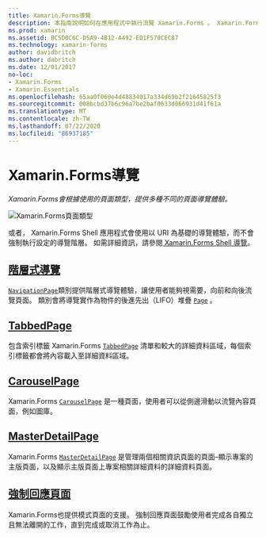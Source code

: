 ```yaml
---
title: Xamarin.Forms導覽
description: 本指南說明如何在應用程式中執行流覽 Xamarin.Forms 。 Xamarin.Forms會根據使用的頁面類型，提供多種不同的頁面導覽體驗。
ms.prod: xamarin
ms.assetid: BC5D0C6C-D5A9-4B12-A492-ED1F570CEC87
ms.technology: xamarin-forms
author: davidbritch
ms.author: dabritch
ms.date: 12/01/2017
no-loc:
- Xamarin.Forms
- Xamarin.Essentials
ms.openlocfilehash: 65aa0f060e4d48834017a334d69b2f21645825f3
ms.sourcegitcommit: 008bcbd37b6c96a7be2baf0633d066931d41f61a
ms.translationtype: MT
ms.contentlocale: zh-TW
ms.lasthandoff: 07/22/2020
ms.locfileid: "86937185"
---
```

# <a name="xamarinforms-navigation"></a>Xamarin.Forms導覽

_Xamarin.Forms會根據使用的頁面類型，提供多種不同的頁面導覽體驗。_

![Xamarin.Forms頁面類型](images/page-types.png)

或者， Xamarin.Forms Shell 應用程式會使用以 URI 為基礎的導覽體驗，而不會強制執行設定的導覽階層。 如需詳細資訊，請參閱[ Xamarin.Forms Shell 導覽](~/xamarin-forms/app-fundamentals/shell/navigation.md)。

## <a name="hierarchical-navigation"></a>[階層式導覽](hierarchical.md)

[`NavigationPage`](xref:Xamarin.Forms.NavigationPage)類別提供階層式導覽體驗，讓使用者能夠視需要，向前和向後流覽頁面。 類別會將導覽實作為物件的後進先出（LIFO）堆疊 [`Page`](xref:Xamarin.Forms.Page) 。

## <a name="tabbedpage"></a>[TabbedPage](tabbed-page.md)

包含索引標籤 Xamarin.Forms [`TabbedPage`](xref:Xamarin.Forms.TabbedPage) 清單和較大的詳細資料區域，每個索引標籤都會將內容載入至詳細資料區域。

## <a name="carouselpage"></a>[CarouselPage](carousel-page.md)

Xamarin.Forms [`CarouselPage`](xref:Xamarin.Forms.CarouselPage) 是一種頁面，使用者可以從側邊滑動以流覽內容頁面，例如圖庫。

## <a name="masterdetailpage"></a>[MasterDetailPage](master-detail-page.md)

Xamarin.Forms [`MasterDetailPage`](xref:Xamarin.Forms.MasterDetailPage) 是管理兩個相關資訊頁面的頁面–顯示專案的主版頁面，以及顯示主版頁面上專案相關詳細資料的詳細資料頁面。

## <a name="modal-pages"></a>[強制回應頁面](modal.md)

Xamarin.Forms也提供模式頁面的支援。 強制回應頁面鼓勵使用者完成各自獨立且無法離開的工作，直到完成或取消工作為止。
